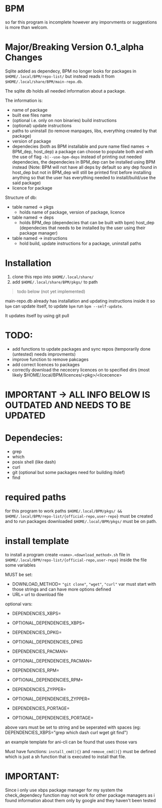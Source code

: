 # BPM
so far this program is incomplete however any imporvments or suggestions is more than welcom.

# Major/Breaking Version 0.1_alpha Changes
Sqlite added as dependecy, BPM no longer looks for packages in `$HOME/.local/BPM/repo-list/` but instead reads it from `$HOME/.local/share/BPM/main-repo.db`.

The sqlite db holds all needed information about a package.

The information is:
- name of package
- built exe files name
- (optional i.e. only on non binaries) build instructions
- (optional) update instructions
- paths to uninstall (to remove manpages, libs, everything created by that package)
- version of package
- dependecies (both as BPM installable and pure name filed names -> BPM_dep, host_dep) a package can choose to populate both and with the use of flag `-b|--use-bpm-deps` instead of printing out needed dependecies, the dependecies in BPM_dep can be installed using BPM instead (Note: BPM will not have all deps by default so any dep found in host_dep but not in BPM_dep will still be printed first before installing anything so that the user has everything needed to install/build/use the said package)
- licence for package

Structure of db:
- table named -> pkgs
    - holds name of package, version of package, licence
- table named -> deps
    - holds BPM_dep (dependecies that can be built with bpm) host_dep (dependecies that needs to be installed by the user using their package manager)
- table named -> instructions
    - hold build, update instructions for a package, uninstall paths

# Installation
1. clone this repo into `$HOME/.local/share/`
2. add `$HOME/.local/share/BPM/pkgs/` to path

> todo below (not yet implemented)

main-repo.db already has installation and updating instructions inside it so `bpm` can update itself, to update `bpm` run `bpm --self-update`.

It updates itself by using git pull

# TODO:
- add functions to update packages and sync repos (temporarily done (untested) needs improvments)
- improve function to remove pakcages
- add correct licences to packages
- correctly download the nececery licences on to specified dirs (most likely $HOME/.local/BPM/licences/\<pkg\>/\<licecence\>

# IMPORTANT -> ALL INFO BELOW IS OUTDATED AND NEEDS TO BE UPDATED

# Dependecies:
- grep
- which
- posix shell (like dash)
- curl
- git (optional but some packages need for building itslef)
- find

# required paths
for this program to work paths ```$HOME/.local/BPM/pkgs/ && $HOME/.local/BPM/repo-list/{official-repo,user-repo}``` must be created and to run packages downloaded ```$HOME/.local/BPM/pkgs/``` must be on path.

# install template
to install a program create ```<name>.<download_method>.sh``` file in ```$HOME/.local/BPM/repo-list/{official-repo,user-repo}``` inside the file some variables 

MUST be set:
- DOWNLOAD_METHOD= ```"git clone"```, ```"wget"```, ```"curl"``` var must start with those strings and can have more options defined
- URL= url to download file

optional vars:
- DEPENDENCIES_XBPS=
- OPTIONAL_DEPENDENCIES_XBPS=

- DEPENDENCIES_DPKG=
- OPTIONAL_DEPENDENCIES_DPKG

- DEPENDENCIES_PACMAN=
- OPTIONAL_DEPENDENCIES_PACMAN=

- DEPENDENCIES_RPM=
- OPTIONAL_DEPENDENCIES_RPM=

- DEPENDENCIES_ZYPPER=
- OPTIONAL_DEPENDENCIES_ZYPPER=

- DEPENDENCIES_PORTAGE=
- OPTIONAL_DEPENDENCIES_PORTAGE=

above vars must be set to string and be seperated with spaces (eg: DEPENDENCIES_XBPS="grep which dash curl wget git find")

an example template for ani-cli can be found that uses those vars

Must have functions:
```install_cmd(){}``` and ```remove_cmd(){}``` must be defined which is just a sh function that is executed to install that file.

# IMPORTANT:

Since i only use xbps package manager for my system the check_dependecy function may not work for other package managers as i found information about them only by google and they haven't been tested
